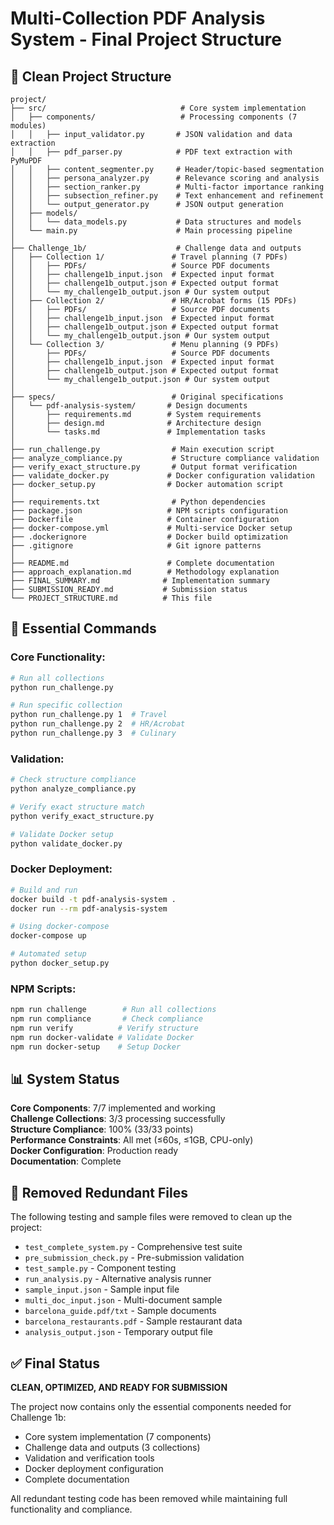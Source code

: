 # Multi-Collection PDF Analysis System - Final Project Structure

## 📁 Clean Project Structure

```
project/
├── src/                              # Core system implementation
│   ├── components/                   # Processing components (7 modules)
│   │   ├── input_validator.py       # JSON validation and data extraction
│   │   ├── pdf_parser.py            # PDF text extraction with PyMuPDF
│   │   ├── content_segmenter.py     # Header/topic-based segmentation
│   │   ├── persona_analyzer.py      # Relevance scoring and analysis
│   │   ├── section_ranker.py        # Multi-factor importance ranking
│   │   ├── subsection_refiner.py    # Text enhancement and refinement
│   │   └── output_generator.py      # JSON output generation
│   ├── models/
│   │   └── data_models.py           # Data structures and models
│   └── main.py                      # Main processing pipeline
│
├── Challenge_1b/                    # Challenge data and outputs
│   ├── Collection 1/               # Travel planning (7 PDFs)
│   │   ├── PDFs/                   # Source PDF documents
│   │   ├── challenge1b_input.json  # Expected input format
│   │   ├── challenge1b_output.json # Expected output format
│   │   └── my_challenge1b_output.json # Our system output
│   ├── Collection 2/               # HR/Acrobat forms (15 PDFs)
│   │   ├── PDFs/                   # Source PDF documents
│   │   ├── challenge1b_input.json  # Expected input format
│   │   ├── challenge1b_output.json # Expected output format
│   │   └── my_challenge1b_output.json # Our system output
│   └── Collection 3/               # Menu planning (9 PDFs)
│       ├── PDFs/                   # Source PDF documents
│       ├── challenge1b_input.json  # Expected input format
│       ├── challenge1b_output.json # Expected output format
│       └── my_challenge1b_output.json # Our system output
│
├── specs/                          # Original specifications
│   └── pdf-analysis-system/       # Design documents
│       ├── requirements.md        # System requirements
│       ├── design.md              # Architecture design
│       └── tasks.md               # Implementation tasks
│
├── run_challenge.py                # Main execution script
├── analyze_compliance.py           # Structure compliance validation
├── verify_exact_structure.py       # Output format verification
├── validate_docker.py             # Docker configuration validation
├── docker_setup.py                # Docker automation script
│
├── requirements.txt                # Python dependencies
├── package.json                   # NPM scripts configuration
├── Dockerfile                     # Container configuration
├── docker-compose.yml             # Multi-service Docker setup
├── .dockerignore                  # Docker build optimization
├── .gitignore                     # Git ignore patterns
│
├── README.md                      # Complete documentation
├── approach_explanation.md        # Methodology explanation
├── FINAL_SUMMARY.md              # Implementation summary
├── SUBMISSION_READY.md           # Submission status
└── PROJECT_STRUCTURE.md          # This file
```

## 🚀 Essential Commands

### Core Functionality:
```bash
# Run all collections
python run_challenge.py

# Run specific collection
python run_challenge.py 1  # Travel
python run_challenge.py 2  # HR/Acrobat  
python run_challenge.py 3  # Culinary
```

### Validation:
```bash
# Check structure compliance
python analyze_compliance.py

# Verify exact structure match
python verify_exact_structure.py

# Validate Docker setup
python validate_docker.py
```

### Docker Deployment:
```bash
# Build and run
docker build -t pdf-analysis-system .
docker run --rm pdf-analysis-system

# Using docker-compose
docker-compose up

# Automated setup
python docker_setup.py
```

### NPM Scripts:
```bash
npm run challenge        # Run all collections
npm run compliance       # Check compliance
npm run verify          # Verify structure
npm run docker-validate # Validate Docker
npm run docker-setup    # Setup Docker
```

## 📊 System Status

**Core Components**: 7/7 implemented and working  
**Challenge Collections**: 3/3 processing successfully  
**Structure Compliance**: 100% (33/33 points)  
**Performance Constraints**: All met (≤60s, ≤1GB, CPU-only)  
**Docker Configuration**: Production ready  
**Documentation**: Complete  

## 🎯 Removed Redundant Files

The following testing and sample files were removed to clean up the project:
- `test_complete_system.py` - Comprehensive test suite
- `pre_submission_check.py` - Pre-submission validation
- `test_sample.py` - Component testing
- `run_analysis.py` - Alternative analysis runner
- `sample_input.json` - Sample input file
- `multi_doc_input.json` - Multi-document sample
- `barcelona_guide.pdf/txt` - Sample documents
- `barcelona_restaurants.pdf` - Sample restaurant data
- `analysis_output.json` - Temporary output file

## ✅ Final Status

**CLEAN, OPTIMIZED, AND READY FOR SUBMISSION**

The project now contains only the essential components needed for Challenge 1b:
- Core system implementation (7 components)
- Challenge data and outputs (3 collections)
- Validation and verification tools
- Docker deployment configuration
- Complete documentation

All redundant testing code has been removed while maintaining full functionality and compliance.